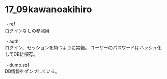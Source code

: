 # 17_09kawanoakihiro

・ref<br>
ログインなしの参照用

・auth<br>
ログイン、セッションを持つように実装。
ユーザーのパスワードはハッシュ化してDBに保存。


・dump.sql<br>
DB情報をダンプしている。
